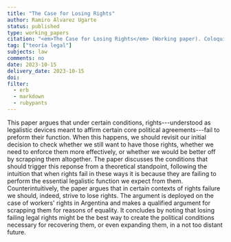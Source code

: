 ```yaml
---
title: "The Case for Losing Rights"
author: Ramiro Álvarez Ugarte
status: published
type: working_papers
citation: "<em>The Case for Losing Rights</em> (Working paper). Coloquio Nino, Facultad de Derecho, Universidad Torcuato Di Tella, 15 de octubre de 2023"
tag: ["teoría legal"]
subjects: law
comments: no
date: 2023-10-15
delivery_date: 2023-10-15
doi: 
filter:
  - erb
  - markdown
  - rubypants
---
```


This paper argues that under certain conditions, rights---understood as legalistic devices meant to affirm certain core political agreements---fail to preform their function. When this happens, we should revisit our initial decision to check whether we still want to have those rights, whether we need to enforce them more effectively, or whether we would be better off by scrapping them altogether. The paper discusses the conditions that should trigger this reponse from a theoretical standpoint, following the intuition that when rights fail in these ways it is because they are failing to perform the essential legalistic function we expect from them. Counterintuitively, the paper argues that in certain contexts of rights failure we should, indeed, strive to lose rights. The argument is deployed on the case of workers' rights in Argentina and makes a qualified argument for scrapping them for reasons of equality. It concludes by noting that losing failing legal rights might be the best way to create the political conditions necessary for recovering them, or even expanding them, in a not too distant future.    

